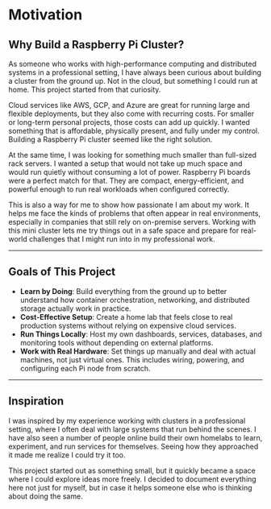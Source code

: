 # Motivation

## Why Build a Raspberry Pi Cluster?

As someone who works with high-performance computing and distributed systems in a professional setting, I have always been curious about building a cluster from the ground up. Not in the cloud, but something I could run at home. This project started from that curiosity.

Cloud services like AWS, GCP, and Azure are great for running large and flexible deployments, but they also come with recurring costs. For smaller or long-term personal projects, those costs can add up quickly. I wanted something that is affordable, physically present, and fully under my control. Building a Raspberry Pi cluster seemed like the right solution.

At the same time, I was looking for something much smaller than full-sized rack servers. I wanted a setup that would not take up much space and would run quietly without consuming a lot of power. Raspberry Pi boards were a perfect match for that. They are compact, energy-efficient, and powerful enough to run real workloads when configured correctly.

This is also a way for me to show how passionate I am about my work. It helps me face the kinds of problems that often appear in real environments, especially in companies that still rely on on-premise servers. Working with this mini cluster lets me try things out in a safe space and prepare for real-world challenges that I might run into in my professional work.

---

## Goals of This Project

- **Learn by Doing**: Build everything from the ground up to better understand how container orchestration, networking, and distributed storage actually work in practice.
- **Cost-Effective Setup**: Create a home lab that feels close to real production systems without relying on expensive cloud services.
- **Run Things Locally**: Host my own dashboards, services, databases, and monitoring tools without depending on external platforms.
- **Work with Real Hardware**: Set things up manually and deal with actual machines, not just virtual ones. This includes wiring, powering, and configuring each Pi node from scratch.

---

## Inspiration

I was inspired by my experience working with clusters in a professional setting, where I often deal with large systems that run behind the scenes. I have also seen a number of people online build their own homelabs to learn, experiment, and run services for themselves. Seeing how they approached it made me realize I could try it too.

This project started out as something small, but it quickly became a space where I could explore ideas more freely. I decided to document everything here not just for myself, but in case it helps someone else who is thinking about doing the same.
